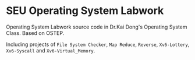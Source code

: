# SEU Operating System Labwork

Operating System Labwork source code in Dr.Kai Dong's Operating System Class. Based on OSTEP.

Including projects of `File System Checker`, `Map Reduce`, `Reverse`, `Xv6-Lottery`, `Xv6-Syscall` and `Xv6-Virtual_Memory`.